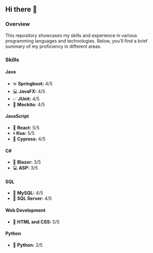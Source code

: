 ## Hi there 👋
### Overview

This repository showcases my skills and experience in various programming languages and technologies. Below, you'll find a brief summary of my proficiency in different areas.

### Skills

#### Java
- :coffee: **Springboot:** 4/5
- :computer: **JavaFX:** 4/5
- :white_check_mark: **JUnit:** 4/5
- :hammer: **Mockito:** 4/5

#### JavaScript
- :rocket: **React:** 5/5
- :cyclone: **Koa:** 5/5
- :eyes: **Cypress:** 4/5

#### C#
- :large_blue_circle: **Blazor:** 3/5
- :computer: **ASP:** 3/5

#### SQL
- :file_folder: **MySQL:** 4/5
- :file_folder: **SQL Server:** 4/5

#### Web Development
- :art: **HTML and CSS:** 5/5

#### Python
- :snake: **Python:** 2/5
